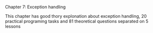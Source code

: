 Chapter 7: Exception handling

This chapter has good thory explonation about exception handling, 20 practical programing tasks and 81 theoretical questions separated on 5 lessons

